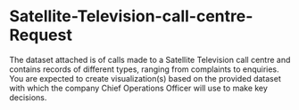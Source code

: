 # Satellite-Television-call-centre-Request
The dataset attached is of calls made to a Satellite Television call centre and contains records of different types, ranging from complaints to enquiries. You are expected to create visualization(s) based on the provided dataset with which the company Chief Operations Officer will use to make key decisions.
